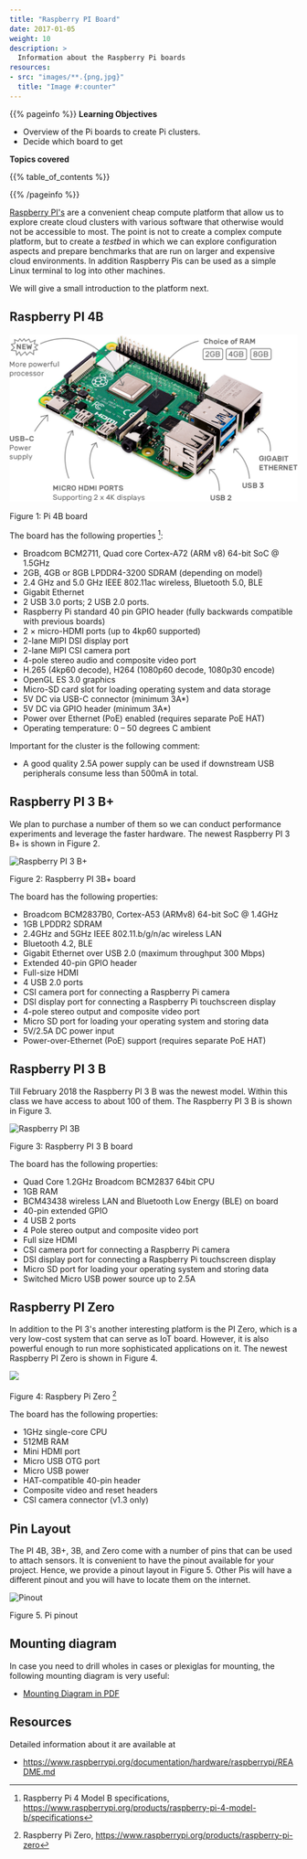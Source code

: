 ```yaml
---
title: "Raspberry PI Board"
date: 2017-01-05
weight: 10
description: >
  Information about the Raspberry Pi boards
resources:
- src: "images/**.{png,jpg}"
  title: "Image #:counter"
---
```


{{% pageinfo %}}
**Learning Objectives**

* Overview of the Pi boards to create Pi clusters.
* Decide which board to get

**Topics covered**

{{% table_of_contents %}}

{{% /pageinfo %}}

[Raspberry PI's](https://www.raspberrypi.org/) are a convenient cheap
compute platform that allow us to explore create cloud clusters
with various software that otherwise
would not be accessible to most. The point is not to create a complex
compute platform, but to create a *testbed* in which we can explore
configuration aspects and prepare benchmarks that are run on larger
and expensive cloud environments. In addition Raspberry Pis can be used
as a simple Linux terminal to log into other machines.

We will give a small introduction to the platform next.

## Raspberry PI 4B

![](images/pi4.png)

Figure 1: Pi 4B board

The board has the following properties [^pi4spec]:

* Broadcom BCM2711, Quad core Cortex-A72 (ARM v8) 64-bit SoC @ 1.5GHz
* 2GB, 4GB or 8GB LPDDR4-3200 SDRAM (depending on model)
* 2.4 GHz and 5.0 GHz IEEE 802.11ac wireless, Bluetooth 5.0, BLE
* Gigabit Ethernet
* 2 USB 3.0 ports; 2 USB 2.0 ports.
* Raspberry Pi standard 40 pin GPIO header 
  (fully backwards compatible with previous boards)
* 2 × micro-HDMI ports (up to 4kp60 supported)
* 2-lane MIPI DSI display port
* 2-lane MIPI CSI camera port
* 4-pole stereo audio and composite video port
* H.265 (4kp60 decode), H264 (1080p60 decode, 1080p30 encode)
* OpenGL ES 3.0 graphics
* Micro-SD card slot for loading operating system and data storage
* 5V DC via USB-C connector (minimum 3A*)
* 5V DC via GPIO header (minimum 3A*)
* Power over Ethernet (PoE) enabled (requires separate PoE HAT)
* Operating temperature: 0 – 50 degrees C ambient

Important for the cluster is the following comment:

* A good quality 2.5A power supply can be used if 
  downstream USB peripherals consume less than 500mA in 
  total.

## Raspberry PI 3 B+

We plan to purchase a number of them so we can conduct performance
experiments and leverage the faster hardware. The newest Raspberry 
PI 3 B+ is shown in Figure 2.

![Raspberry PI 3 B+](https://github.com/cloudmesh/pi/raw/main/content/en/docs/hardware/images/pi3bplus.jpg)

Figure 2: Raspberry PI 3B+ board

The board has the following properties:

* Broadcom BCM2837B0, Cortex-A53 (ARMv8) 64-bit SoC @ 1.4GHz
* 1GB LPDDR2 SDRAM
* 2.4GHz and 5GHz IEEE 802.11.b/g/n/ac wireless LAN
* Bluetooth 4.2, BLE
* Gigabit Ethernet over USB 2.0 (maximum throughput 300 Mbps)
* Extended 40-pin GPIO header
* Full-size HDMI
* 4 USB 2.0 ports
* CSI camera port for connecting a Raspberry Pi camera
* DSI display port for connecting a Raspberry Pi touchscreen display
* 4-pole stereo output and composite video port
* Micro SD port for loading your operating system and storing data
* 5V/2.5A DC power input
* Power-over-Ethernet (PoE) support (requires separate PoE HAT)

## Raspberry PI 3 B

Till February 2018 the Raspberry PI 3 B was the newest model. Within
this class we have access to about 100 of them. The Raspberry PI 3 B is shown in 
Figure 3.

![Raspberry PI 3B](https://github.com/cloudmesh/pi/raw/main/content/en/docs/hardware/images/pi-3.jpg)

Figure 3: Raspberry PI 3 B board

The board has the following properties:

* Quad Core 1.2GHz Broadcom BCM2837 64bit CPU
* 1GB RAM
* BCM43438 wireless LAN and Bluetooth Low Energy (BLE) on board
* 40-pin extended GPIO
* 4 USB 2 ports
* 4 Pole stereo output and composite video port
* Full size HDMI
* CSI camera port for connecting a Raspberry Pi camera
* DSI display port for connecting a Raspberry Pi touchscreen display
* Micro SD port for loading your operating system and storing data
* Switched Micro USB power source up to 2.5A


## Raspberry PI Zero

In addition to the PI 3's another interesting platform is the PI Zero,
which is a very low-cost system that can serve as IoT board. However,
it is also powerful enough to run more sophisticated applications on
it. The newest Raspberry PI Zero is shown in Figure 4.


![](https://github.com/cloudmesh/pi/raw/main/content/en/docs/hardware/images/pizero.jpg)

Figure 4: Raspbery Pi Zero [^pizero]

The board has the following properties:

* 1GHz single-core CPU
* 512MB RAM
* Mini HDMI port
* Micro USB OTG port
* Micro USB power
* HAT-compatible 40-pin header
* Composite video and reset headers
* CSI camera connector (v1.3 only)

## Pin Layout

The PI 4B, 3B+, 3B, and Zero come with a number of pins that can be used to
attach sensors. It is convenient to have the pinout available for your
project. Hence, we provide a pinout layout in Figure 5. Other
Pis will have a different pinout and you will have to locate them on
the internet.

![Pinout](https://github.com/cloudmesh/pi/raw/main/content/en/docs/hardware/images/rasp3.jpg)

Figure 5. Pi pinout

## Mounting diagram

In case you need to drill wholes in cases or plexiglas for mounting, the 
following mounting diagram is very useful:

* [Mounting Diagram in PDF](https://www.raspberrypi-spy.co.uk/wp-content/uploads/2012/11/Raspberry-Pi-Mounting-Hole-Template.pdf)

## Resources

Detailed information about it are available at

* <https://www.raspberrypi.org/documentation/hardware/raspberrypi/README.md>

[^pi4spec]: Raspberry Pi 4 Model B specifications, 
            https://www.raspberrypi.org/products/raspberry-pi-4-model-b/specifications

[^pizero]: Raspberry Pi Zero, https://www.raspberrypi.org/products/raspberry-pi-zero

